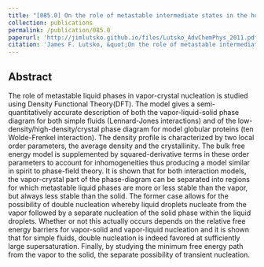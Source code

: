 ```yaml
---
title: "[085.0] On the role of metastable intermediate states in the homogeneous nucleation of solids from solution"
collection: publications
permalink: /publication/085.0
paperurl: 'http://jimlutsko.github.io/files/Lutsko_AdvChemPhys_2011.pdf'
citation: 'James F. Lutsko, &quot;On the role of metastable intermediate states in the homogeneous nucleation of solids from solution&quot;, <i>Adv. Chem. Phys.</i>, <strong>151</strong>, 137 (2012)'
---
```

Abstract
---
The role of metastable liquid phases in vapor-crystal nucleation is studied using Density Functional Theory(DFT). The model gives a semi-quantitatively accurate description of both the vapor-liquid-solid phase diagram for both simple fluids (Lennard-Jones interactions) and of the low-density/high-density/crystal phase diagram for model globular proteins (ten Wolde-Frenkel interaction). The density profile is characterized by two local order parameters, the average density and the crystallinity. The bulk free energy model is supplemented by squared-derivative terms in these order parameters to account for inhomogeneities thus producing a model similar in spirit to phase-field theory. It is shown that for both interaction models, the vapor-crystal part of the phase-diagram can be separated into regions for which metastable liquid phases are more or less stable than the vapor, but always less stable than the solid. The former case allows for the possibility of double nucleation whereby liquid droplets nucleate from the vapor followed by a separate nucleation of the solid phase within the liquid droplets. Whether or not this actually occurs depends on the relative free energy barriers for vapor-solid and vapor-liquid nucleation and it is shown that for simple fluids, double nucleation is indeed favored at sufficiently large supersaturation. Finally, by studying the minimum free energy path from the vapor to the solid, the separate possibility of transient nucleation.
